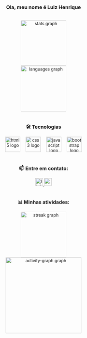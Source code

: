 <h3 align="center">
  Ola, meu nome é Luiz Henrique 
</h3>

<br>


<div align="center">
  <img src="https://github-readme-stats.vercel.app/api?username=LuizH-rep&hide_title=false&hide_rank=false&show_icons=true&include_all_commits=true&count_private=true&disable_animations=false&theme=radical&locale=pt-br&hide_border=false&order=1&custom_title=Estatisticas%20do%20GitHub" height="150" alt="stats graph" /> <br>
  <img src="https://github-readme-stats.vercel.app/api/top-langs?username=LuizH-rep&locale=pt-br&hide_title=false&layout=compact&card_width=320&langs_count=5&theme=dracula&hide_border=false&order=2" height="150" alt="languages graph"  />
</div>

<br>

<h3 align="center">🛠️ Tecnologias</h3>

<div align="center">
  <img src="https://cdn.jsdelivr.net/gh/devicons/devicon/icons/html5/html5-original.svg" height="50" width="50" alt="html5 logo"  />
  <img width="10"/>
  <img src="https://cdn.jsdelivr.net/gh/devicons/devicon/icons/css3/css3-original.svg" height="50" width="50" alt="css3 logo"  />
  <img width="10"/>
  <img src="https://cdn.jsdelivr.net/gh/devicons/devicon/icons/javascript/javascript-original.svg" height="50" width="50" alt="javascript logo"  />
  <img width="10"/>
  <img src="https://cdn.jsdelivr.net/gh/devicons/devicon/icons/bootstrap/bootstrap-original.svg" height="50" width="50" alt="bootstrap logo"  />
</div>

<br>


<h3 align="center">📫 Entre em contato:</h3>

<div align="center">
  <a href="https://www.linkedin.com/in/luiz-henrique-de-sousa-vieira-027106373/" target="_blank">
    <img src="https://img.shields.io/static/v1?message=LinkedIn&logo=linkedin&label=&color=0077B5&logoColor=white&labelColor=&style=for-the-badge" height="25" alt="linkedin logo"  />
  </a>
  <a href="mailto:luizh.vieira07@gmail.com" target="_blank">
    <img src="https://img.shields.io/static/v1?message=Gmail&logo=gmail&label=&color=D14836&logoColor=white&labelColor=&style=for-the-badge" height="25" alt="gmail logo"  />
  </a>
</div>

<br>

<h3 align="center">📊 Minhas atividades:</h3>

<div align="center">
  <img src="https://streak-stats.demolab.com?user=LuizH-rep&locale=pt-br&mode=weekly&theme=radical&hide_border=false&border_radius=5&order=3" height="150" alt="streak graph"  />
  <br>
  <img src="https://github-readme-activity-graph.vercel.app/graph?username=LuizH-rep&radius=16&theme=redical&area=true&order=5&hide_title=true" height="250" alt="activity-graph graph"  />
</div>

